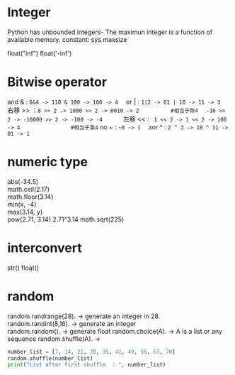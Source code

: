 # Integer
Python has unbounded integers- The maximun integer is a function of available memory.
constant: sys.maxsize

float("inf")
float('-inf')

# Bitwise operator 
and & :  ```6&4 -> 110 & 100 -> 100 -> 4  ```
or  | :  ```1|2 -> 01 | 10 -> 11 -> 3  ```
右移 >> ：```8 >> 2 -> 1000 >> 2 -> 0010 -> 2			#相当于除4  ```
	``` -16 >> 2 -> -10000 >> 2 -> -100 -> -4		```
左移 << : ``` 1 << 2 -> 1 << 2 -> 100 -> 4				#相当于乘4```
no  ~ :  ``` ~0 -> 1   ```
xor ^ :  ```2 ^ 3 -> 10 ^ 11 -> 01 -> 1	  ```

# numeric type
abs(-34.5)  
math.ceil(2.17)  
math.floor(3.14)   
min(x, -4)   
max(3.14, y)   
pow(2.71, 3.14) 2.71^3.14
math.sqrt(225)

# interconvert   
str()
float()

# random
random.randrange(28). -> generate an integer in 28.   
random.randint(8,16). -> generate an integer  
random.random(). -> generate float
random.choice(A). -> A is a list or any sequence
random.shuffle(A). -> 
```python
number_list = [7, 14, 21, 28, 35, 42, 49, 56, 63, 70]  
random.shuffle(number_list)  
print("List after first shuffle  : ", number_list) 
```

